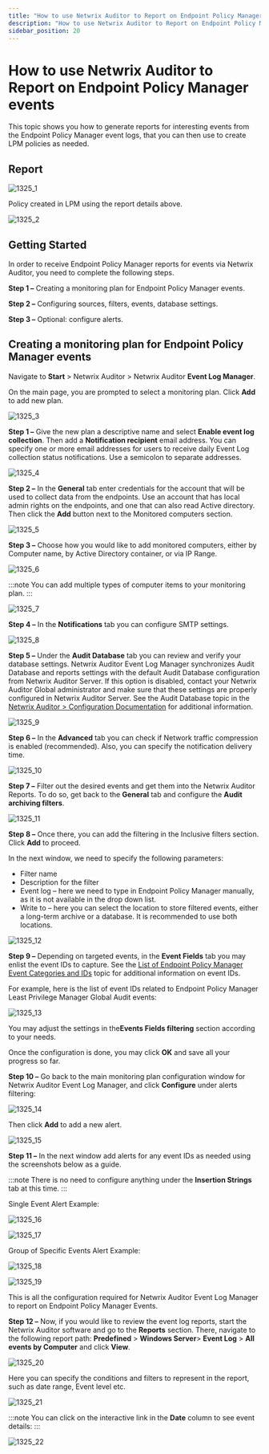 ```yaml
---
title: "How to use Netwrix Auditor to Report on Endpoint Policy Manager events"
description: "How to use Netwrix Auditor to Report on Endpoint Policy Manager events"
sidebar_position: 20
---
```


# How to use Netwrix Auditor to Report on Endpoint Policy Manager events

This topic shows you how to generate reports for interesting events from the Endpoint Policy Manager
event logs, that you can then use to create LPM policies as needed.

## Report

![1325_1](/images/endpointpolicymanager/integration/auditor/1325_1.webp)

Policy created in LPM using the report details above.

![1325_2](/images/endpointpolicymanager/integration/auditor/1325_2.webp)

## Getting Started

In order to receive Endpoint Policy Manager reports for events via Netwrix Auditor, you need to
complete the following steps.

**Step 1 –** Creating a monitoring plan for Endpoint Policy Manager events.

**Step 2 –** Configuring sources, filters, events, database settings.

**Step 3 –** Optional: configure alerts.

## Creating a monitoring plan for Endpoint Policy Manager events

Navigate to **Start** > Netwrix Auditor > Netwrix Auditor **Event Log Manager**.

On the main page, you are prompted to select a monitoring plan. Click **Add** to add new plan.

![1325_3](/images/endpointpolicymanager/integration/auditor/1325_3.webp)

**Step 1 –** Give the new plan a descriptive name and select **Enable event log collection**. Then
add a **Notification recipient** email address. You can specify one or more email addresses for
users to receive daily Event Log collection status notifications. Use a semicolon to separate
addresses.

![1325_4](/images/endpointpolicymanager/integration/auditor/1325_4.webp)

**Step 2 –** In the **General** tab enter credentials for the account that will be used to collect
data from the endpoints. Use an account that has local admin rights on the endpoints, and one that
can also read Active directory. Then click the **Add** button next to the Monitored computers
section.

![1325_5](/images/endpointpolicymanager/integration/auditor/1325_5.webp)

**Step 3 –** Choose how you would like to add monitored computers, either by Computer name, by
Active Directory container, or via IP Range.

![1325_6](/images/endpointpolicymanager/integration/auditor/1325_6.webp)

:::note
You can add multiple types of computer items to your monitoring plan.
:::


![1325_7](/images/endpointpolicymanager/integration/auditor/1325_7.webp)

**Step 4 –** In the **Notifications** tab you can configure SMTP settings.

![1325_8](/images/endpointpolicymanager/integration/auditor/1325_8.webp)

**Step 5 –** Under the **Audit Database** tab you can review and verify your database settings.
Netwrix Auditor Event Log Manager synchronizes Audit Database and reports settings with the default
Audit Database configuration from Netwrix Auditor Server. If this option is disabled, contact your
Netwrix Auditor Global administrator and make sure that these settings are properly configured in
Netwrix Auditor Server. See the Audit Database topic in the
[Netwrix Auditor > Configuration Documentation](https://helpcenter.netwrix.com/category/auditor_configuration)
for additional information.

![1325_9](/images/endpointpolicymanager/integration/auditor/1325_9.webp)

**Step 6 –** In the **Advanced** tab you can check if Network traffic compression is enabled
(recommended). Also, you can specify the notification delivery time.

![1325_10](/images/endpointpolicymanager/integration/auditor/1325_10.webp)

**Step 7 –** Filter out the desired events and get them into the Netwrix Auditor Reports. To do so,
get back to the **General** tab and configure the **Audit archiving filters**.

![1325_11](/images/endpointpolicymanager/integration/auditor/1325_11.webp)

**Step 8 –** Once there, you can add the filtering in the Inclusive filters section. Click **Add**
to proceed.

In the next window, we need to specify the following parameters:

- Filter name
- Description for the filter
- Event log – here we need to type in Endpoint Policy Manager manually, as it is not available in
  the drop down list.
- Write to – here you can select the location to store filtered events, either a long-term archive
  or a database. It is recommended to use both locations.

![1325_12](/images/endpointpolicymanager/integration/auditor/1325_12.webp)

**Step 9 –** Depending on targeted events, in the **Event Fields** tab you may enlist the event IDs
to capture. See the
[List of Endpoint Policy Manager Event Categories and IDs](/docs/endpointpolicymanager/gettingstarted/misc/knowledgebase/tipstricksandfaqs/eventcategories.md) topic for
additional information on event IDs.

For example, here is the list of event IDs related to Endpoint Policy Manager Least Privilege
Manager Global Audit events:

![1325_13](/images/endpointpolicymanager/integration/auditor/1325_13.webp)

You may adjust the settings in the**Events Fields filtering** section according to your needs.

Once the configuration is done, you may click **OK** and save all your progress so far.

**Step 10 –** Go back to the main monitoring plan configuration window for Netwrix Auditor Event Log
Manager, and click **Configure** under alerts filtering:

![1325_14](/images/endpointpolicymanager/integration/auditor/1325_14.webp)

Then click **Add** to add a new alert.

![1325_15](/images/endpointpolicymanager/integration/auditor/1325_15.webp)

**Step 11 –** In the next window add alerts for any event IDs as needed using the screenshots below
as a guide.

:::note
There is no need to configure anything under the **Insertion Strings** tab at this time.
:::


Single Event Alert Example:

![1325_16](/images/endpointpolicymanager/integration/auditor/1325_16.webp)

![1325_17](/images/endpointpolicymanager/integration/auditor/1325_17.webp)

Group of Specific Events Alert Example:

![1325_18](/images/endpointpolicymanager/integration/auditor/1325_18.webp)

![1325_19](/images/endpointpolicymanager/integration/auditor/1325_19.webp)

This is all the configuration required for Netwrix Auditor Event Log Manager to report on Endpoint
Policy Manager Events.

**Step 12 –** Now, if you would like to review the event log reports, start the Netwrix Auditor
software and go to the **Reports** section. There, navigate to the following report path:
**Predefined** > **Windows Server**> **Event Log** > **All events by Computer** and click **View**.

![1325_20](/images/endpointpolicymanager/integration/auditor/1325_20.webp)

Here you can specify the conditions and filters to represent in the report, such as date range,
Event level etc.

![1325_21](/images/endpointpolicymanager/integration/auditor/1325_21.webp)

:::note
You can click on the interactive link in the **Date** column to see event details:
:::


![1325_22](/images/endpointpolicymanager/integration/auditor/1325_22.webp)
